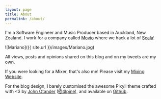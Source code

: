 ```yaml
---
layout: page
title: About
permalink: /about/
---
```


I'm a Software Engineer and Music Producer based in Auckland, New Zealand. I work for a company called [Movio](http://movio.co) where we hack a lot of [Scala](http://www.scala-lang.org/)!

![Mariano]({{ site.url }}/images/Mariano.jpg)

All views, posts and opinions shared on this blog and on my tweets are my own.

If you were looking for a Mixer, that's also me! Please visit my [Mixing Website](http://www.gappamixing.com).



For the blog design, I barely customised the awesome Pixyll theme crafted with &lt;3 by [John Otander](http://johnotander.com) ([@4lpine](https://twitter.com/4lpine)), and available on [Github](https://github.com/johnotander/pixyll).
